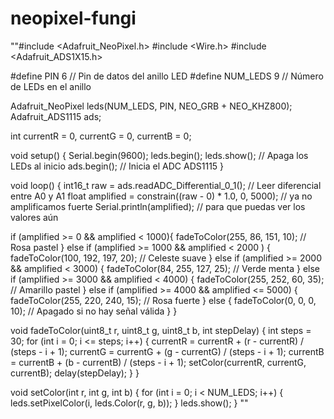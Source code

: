 # neopixel-fungi

""#include <Adafruit_NeoPixel.h>
#include <Wire.h>
#include <Adafruit_ADS1X15.h>

#define PIN 6              // Pin de datos del anillo LED
#define NUM_LEDS 9         // Número de LEDs en el anillo

Adafruit_NeoPixel leds(NUM_LEDS, PIN, NEO_GRB + NEO_KHZ800);
Adafruit_ADS1115 ads;

int currentR = 0, currentG = 0, currentB = 0;

void setup() {
  Serial.begin(9600);
  leds.begin();
  leds.show();         // Apaga los LEDs al inicio
  ads.begin();         // Inicia el ADC ADS1115
}

void loop() {
  int16_t raw = ads.readADC_Differential_0_1(); // Leer diferencial entre A0 y A1
  float amplified = constrain((raw - 0) * 1.0, 0, 5000); // ya no amplificamos fuerte
  Serial.println(amplified);  // para que puedas ver los valores aún

  if (amplified >= 0 && amplified < 1000){
    fadeToColor(255, 86, 151, 10);    // Rosa pastel
  }
  else if (amplified >= 1000 && amplified < 2000 ) {
    fadeToColor(100, 192, 197, 20);   // Celeste suave
  }
  else if (amplified >= 2000 && amplified < 3000) {
    fadeToColor(84, 255, 127, 25);    // Verde menta
  }
  else if (amplified >= 3000 && amplified < 4000) {
    fadeToColor(255, 252, 60, 35);    // Amarillo pastel
  }
  else if (amplified >= 4000 && amplified <= 5000) {
    fadeToColor(255, 220, 240, 15);   // Rosa fuerte
  } 
  else {
    fadeToColor(0, 0, 0, 10);         // Apagado si no hay señal válida
  }
}

void fadeToColor(uint8_t r, uint8_t g, uint8_t b, int stepDelay) {
  int steps = 30;
  for (int i = 0; i <= steps; i++) {
    currentR = currentR + (r - currentR) / (steps - i + 1);
    currentG = currentG + (g - currentG) / (steps - i + 1);
    currentB = currentB + (b - currentB) / (steps - i + 1);
    setColor(currentR, currentG, currentB);
    delay(stepDelay);
  }
}

void setColor(int r, int g, int b) {
  for (int i = 0; i < NUM_LEDS; i++) {
    leds.setPixelColor(i, leds.Color(r, g, b));
  }
  leds.show();
}
""
